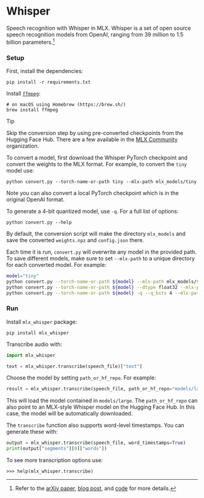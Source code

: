 # Whisper

Speech recognition with Whisper in MLX. Whisper is a set of open source speech
recognition models from OpenAI, ranging from 39 million to 1.5 billion
parameters.[^1]

### Setup

First, install the dependencies:

```
pip install -r requirements.txt
```

Install [`ffmpeg`](https://ffmpeg.org/):

```
# on macOS using Homebrew (https://brew.sh/)
brew install ffmpeg
```

> [!TIP]
> Skip the conversion step by using pre-converted checkpoints from the Hugging
> Face Hub. There are a few available in the [MLX
> Community](https://huggingface.co/mlx-community) organization.

To convert a model, first download the Whisper PyTorch checkpoint and convert
the weights to the MLX format. For example, to convert the `tiny` model use:

```
python convert.py --torch-name-or-path tiny --mlx-path mlx_models/tiny
```

Note you can also convert a local PyTorch checkpoint which is in the original OpenAI format.

To generate a 4-bit quantized model, use `-q`. For a full list of options:

```
python convert.py --help
```

By default, the conversion script will make the directory `mlx_models`
and save the converted `weights.npz` and `config.json` there. 

Each time it is run, `convert.py` will overwrite any model in the provided
path. To save different models, make sure to set `--mlx-path` to a unique
directory for each converted model. For example:

```bash
model="tiny"
python convert.py --torch-name-or-path ${model} --mlx-path mlx_models/${model}_fp16
python convert.py --torch-name-or-path ${model} --dtype float32 --mlx-path mlx_models/${model}_fp32
python convert.py --torch-name-or-path ${model} -q --q_bits 4 --mlx-path mlx_models/${model}_quantized_4bits
```

### Run

Install `mlx_whisper` package:

```shell
pip install mlx_whisper
```

Transcribe audio with:

```python
import mlx_whisper

text = mlx_whisper.transcribe(speech_file)["text"]
```

Choose the model by setting `path_or_hf_repo`. For example:

```python
result = mlx_whisper.transcribe(speech_file, path_or_hf_repo="models/large")
```

This will load the model contained in `models/large`. The `path_or_hf_repo`
can also point to an MLX-style Whisper model on the Hugging Face Hub. In this
case, the model will be automatically downloaded.

The `transcribe` function also supports word-level timestamps. You can generate
these with:

```python
output = mlx_whisper.transcribe(speech_file, word_timestamps=True)
print(output["segments"][0]["words"])
```

To see more transcription options use:

```
>>> help(mlx_whisper.transcribe)
```

[^1]: Refer to the [arXiv paper](https://arxiv.org/abs/2212.04356), [blog post](https://openai.com/research/whisper), and [code](https://github.com/openai/whisper) for more details.
